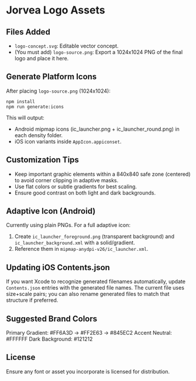 # Jorvea Logo Assets

## Files Added
- `logo-concept.svg`: Editable vector concept.
- (You must add) `logo-source.png`: Export a 1024x1024 PNG of the final logo and place it here.

## Generate Platform Icons
After placing `logo-source.png` (1024x1024):

```
npm install
npm run generate:icons
```

This will output:
- Android mipmap icons (ic_launcher.png + ic_launcher_round.png) in each density folder.
- iOS icon variants inside `AppIcon.appiconset`.

## Customization Tips
- Keep important graphic elements within a 840x840 safe zone (centered) to avoid corner clipping in adaptive masks.
- Use flat colors or subtle gradients for best scaling.
- Ensure good contrast on both light and dark backgrounds.

## Adaptive Icon (Android)
Currently using plain PNGs. For a full adaptive icon:
1. Create `ic_launcher_foreground.png` (transparent background) and `ic_launcher_background.xml` with a solid/gradient.
2. Reference them in `mipmap-anydpi-v26/ic_launcher.xml`.

## Updating iOS Contents.json
If you want Xcode to recognize generated filenames automatically, update `Contents.json` entries with the generated file names. The current file uses size+scale pairs; you can also rename generated files to match that structure if preferred.

## Suggested Brand Colors
Primary Gradient: #FF6A3D → #FF2E63 → #845EC2
Accent Neutral: #FFFFFF
Dark Background: #121212

## License
Ensure any font or asset you incorporate is licensed for distribution.
